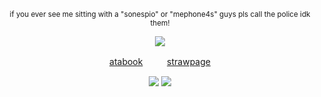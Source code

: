 </div>

<div align="center">
  


<sub>if you ever see me sitting with a "sonespio" or "mephone4s" guys pls call the police idk them!</sub> 

![](https://files.catbox.moe/ez8fk7.png)







[atabook](https://espio.atabook.org)ㅤㅤㅤ[strawpage](https://chaotixteam.straw.page)

![](https://64.media.tumblr.com/d0edfd97aa17e0d3cdc472580464cffa/591da6b89b5aa7a7-87/s100x200/cc3354387acc21475d6dabea30852ea72d05ac93.pnj) ![](https://64.media.tumblr.com/93d8e4826fc219ef178b11cbbe1e4741/591da6b89b5aa7a7-69/s100x200/b7f65f3c192b3c2eb5d922ed112b87bc48710698.pnj)

</div>
